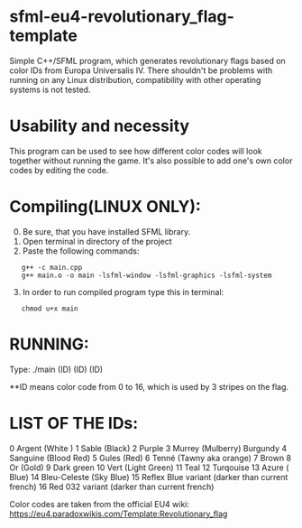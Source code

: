 # sfml-eu4-revolutionary_flag-template
Simple C++/SFML program, which generates revolutionary flags based on color IDs from Europa Universalis IV.
There shouldn't be problems with running on any Linux distribution, compatibility with other operating systems is not tested.

# Usability and necessity
This program can be used to see how different color codes will look together without running the game. It's also possible to add one's own color codes by editing the code.

# Compiling(LINUX ONLY):
0. Be sure, that you have installed SFML library.
1. Open terminal in directory of the project
2. Paste the following commands:
```
   g++ -c main.cpp
   g++ main.o -o main -lsfml-window -lsfml-graphics -lsfml-system
```
3. In order to run compiled program type this in terminal:
```
   chmod u+x main
```

# RUNNING:
Type:
./main (ID) (ID) (ID)
 
 **ID means color code from 0 to 16, which is used by 3 stripes on the flag.

# LIST OF THE IDs:
  0   	Argent (White )
  1   	Sable (Black)
  2   	Purple
  3  	  Murrey (Mulberry) Burgundy
  4   	Sanguine (Blood Red)
  5   	Gules (Red)
  6   	Tenné (Tawny aka orange)
  7  	  Brown
  8  	  Or (Gold)
  9  	  Dark green
  10   	Vert (Light Green)
  11  	Teal
  12  	Turqouise
  13   	Azure ( Blue)
  14		Bleu-Celeste (Sky Blue)
  15		Reflex Blue variant (darker than current french)
  16		Red 032 variant (darker than current french)
 
Color codes are taken from the official EU4 wiki: https://eu4.paradoxwikis.com/Template:Revolutionary_flag
